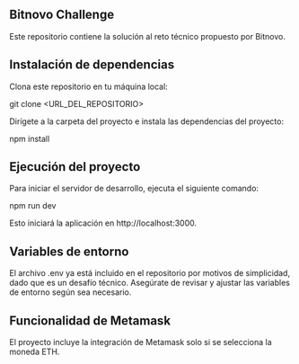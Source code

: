 ## Bitnovo Challenge
Este repositorio contiene la solución al reto técnico propuesto por Bitnovo.

## Instalación de dependencias
Clona este repositorio en tu máquina local:

git clone <URL_DEL_REPOSITORIO>

Dirígete a la carpeta del proyecto e instala las dependencias del proyecto:

npm install

## Ejecución del proyecto
Para iniciar el servidor de desarrollo, ejecuta el siguiente comando:

npm run dev

Esto iniciará la aplicación en http://localhost:3000.

## Variables de entorno
El archivo .env ya está incluido en el repositorio por motivos de simplicidad, dado que es un desafío técnico. Asegúrate de revisar y ajustar las variables de entorno según sea necesario.

## Funcionalidad de Metamask
El proyecto incluye la integración de Metamask solo si se selecciona la moneda ETH.

